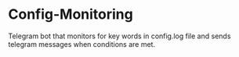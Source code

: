 # Config-Monitoring
Telegram bot that monitors for key words in config.log file and sends telegram messages when conditions are met.
